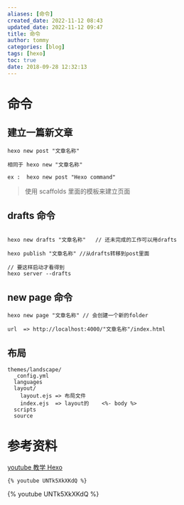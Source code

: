 ```yaml
---
aliases: [命令]
created_date: 2022-11-12 08:43
updated_date: 2022-11-12 09:47
title: 命令
author: tommy
categories: [blog]
tags: [hexo]
toc: true
date: 2018-09-28 12:32:13
---
```


# 命令

## 建立一篇新文章

```
hexo new post "文章名称"

相同于 hexo new "文章名称"

ex :  hexo new post "Hexo command"
```

> 使用 scaffolds 里面的模板来建立页面

<!--more-->

## drafts 命令

```

hexo new drafts "文章名称"   // 还未完成的工作可以用drafts

hexo publish "文章名称" //从drafts转移到post里面

// 要这样启动才看得到
hexo server --drafts

```

## new page 命令

```
hexo new page "文章名称" // 会创建一个新的folder

url  => http://localhost:4000/"文章名称"/index.html

```

## 布局

```
themes/landscape/
  _config.yml 
  languages
  layout/
    layout.ejs => 布局文件
    index.ejs  => layout的    <%- body %>
  scripts
  source
```

# 参考资料

[youtube 教学 Hexo](https://www.youtube.com/watch?v=Kt7u5kr_P5o&list=PLLAZ4kZ9dFpOMJR6D25ishrSedvsguVSm)

```
{% youtube UNTk5XkXKdQ %}
```

{% youtube UNTk5XkXKdQ %}
